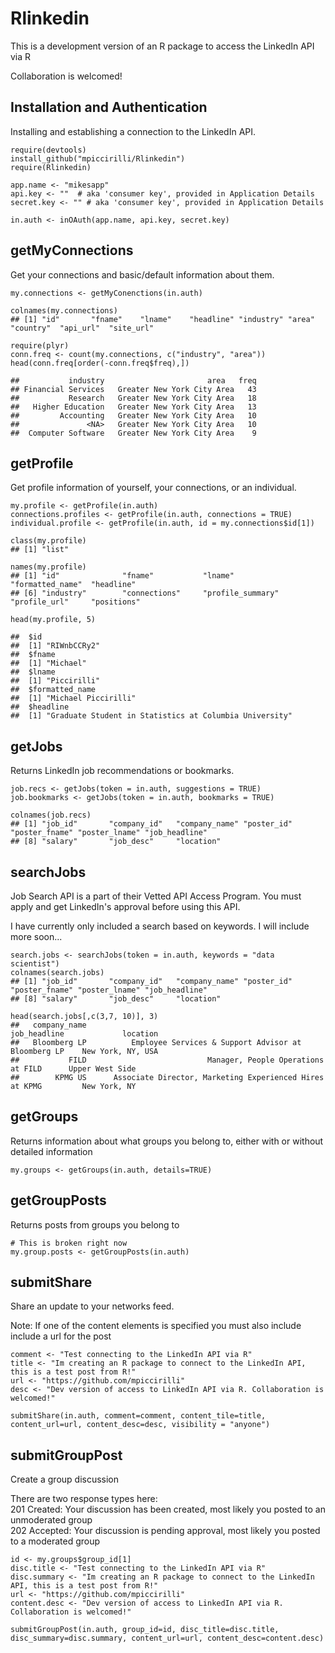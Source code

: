 Rlinkedin
=========

This is a development version of an R package to access the LinkedIn API via R

Collaboration is welcomed! 


Installation and Authentication
-------

Installing and establishing a connection to the LinkedIn API. 

```{r}
require(devtools)
install_github("mpiccirilli/Rlinkedin")
require(Rlinkedin)

app.name <- "mikesapp"
api.key <- ""  # aka 'consumer key', provided in Application Details
secret.key <- "" # aka 'consumer key', provided in Application Details

in.auth <- inOAuth(app.name, api.key, secret.key)

```


getMyConnections
-----
Get your connections and basic/default information about them.
```{r}
my.connections <- getMyConenctions(in.auth)

colnames(my.connections)
## [1] "id"       "fname"    "lname"    "headline" "industry" "area"     "country"  "api_url"  "site_url"

require(plyr)
conn.freq <- count(my.connections, c("industry", "area"))
head(conn.freq[order(-conn.freq$freq),])

##           industry                       area   freq
## Financial Services   Greater New York City Area   43
##           Research   Greater New York City Area   18
##   Higher Education   Greater New York City Area   13
##         Accounting   Greater New York City Area   10
##               <NA>   Greater New York City Area   10
##  Computer Software   Greater New York City Area    9

```


getProfile
------
Get profile information of yourself, your connections, or an individual.
```{r}
my.profile <- getProfile(in.auth)
connections.profiles <- getProfile(in.auth, connections = TRUE)
individual.profile <- getProfile(in.auth, id = my.connections$id[1])

class(my.profile)
## [1] "list"

names(my.profile)
## [1] "id"              "fname"           "lname"           "formatted_name"  "headline"       
## [6] "industry"        "connections"     "profile_summary" "profile_url"     "positions"    

head(my.profile, 5)

##  $id
##  [1] "RIWnbCCRy2"
##  $fname
##  [1] "Michael"
##  $lname
##  [1] "Piccirilli"
##  $formatted_name
##  [1] "Michael Piccirilli"
##  $headline
##  [1] "Graduate Student in Statistics at Columbia University"
```


getJobs
--------
Returns LinkedIn job recommendations or bookmarks.
```{r}
job.recs <- getJobs(token = in.auth, suggestions = TRUE)
job.bookmarks <- getJobs(token = in.auth, bookmarks = TRUE)

colnames(job.recs)
## [1] "job_id"       "company_id"   "company_name" "poster_id"    "poster_fname" "poster_lname" "job_headline"
## [8] "salary"       "job_desc"     "location"    
```

searchJobs
--------
Job Search API is a part of their Vetted API Access Program. You must apply and get LinkedIn's approval before using this API.

I have currently only included a search based on keywords. I will include more soon...

```{r}
search.jobs <- searchJobs(token = in.auth, keywords = "data scientist")
colnames(search.jobs)
## [1] "job_id"       "company_id"   "company_name" "poster_id"    "poster_fname" "poster_lname" "job_headline"
## [8] "salary"       "job_desc"     "location"    

head(search.jobs[,c(3,7, 10)], 3)
##   company_name                                                 job_headline             location
##   Bloomberg LP          Employee Services & Support Advisor at Bloomberg LP    New York, NY, USA
##           FILD                           Manager, People Operations at FILD      Upper West Side
##        KPMG US      Associate Director, Marketing Experienced Hires at KPMG         New York, NY

```


getGroups
---------
Returns information about what groups you belong to, either with or without detailed information
```{r}
my.groups <- getGroups(in.auth, details=TRUE)
```


getGroupPosts
--------
Returns posts from groups you belong to
```{r}
# This is broken right now
my.group.posts <- getGroupPosts(in.auth)
```


submitShare
--------
Share an update to your networks feed. 

Note: If one of the content elements is specified you must also include include a url for the post
```{r}
comment <- "Test connecting to the LinkedIn API via R"
title <- "Im creating an R package to connect to the LinkedIn API, this is a test post from R!"
url <- "https://github.com/mpiccirilli"
desc <- "Dev version of access to LinkedIn API via R. Collaboration is welcomed!"

submitShare(in.auth, comment=comment, content_tile=title, content_url=url, content_desc=desc, visibility = "anyone")

```


submitGroupPost
--------
Create a group discussion 

There are two response types here: <br>
201 Created: Your discussion has been created, most likely you posted to an unmoderated group<br>
202 Accepted: Your discussion is pending approval, most likely you posted to a moderated group<br>

```{r}
id <- my.groups$group_id[1]
disc.title <- "Test connecting to the LinkedIn API via R"
disc.summary <- "Im creating an R package to connect to the LinkedIn API, this is a test post from R!"
url <- "https://github.com/mpiccirilli"
content.desc <- "Dev version of access to LinkedIn API via R. Collaboration is welcomed!"

submitGroupPost(in.auth, group_id=id, disc_title=disc.title, disc_summary=disc.summary, content_url=url, content_desc=content.desc)

```

